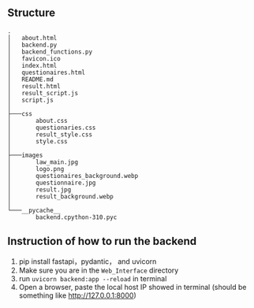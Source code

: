 ## Structure

```
.
│   about.html
│   backend.py
│   backend_functions.py
│   favicon.ico
│   index.html
│   questionaires.html
│   README.md
│   result.html
│   result_script.js
│   script.js
│
├───css
│       about.css
│       questionaries.css
│       result_style.css
│       style.css
│
├───images
│       law_main.jpg
│       logo.png
│       questionaires_background.webp
│       questionnaire.jpg
│       result.jpg
│       result_background.webp
│
└───__pycache__
        backend.cpython-310.pyc
```


## Instruction of how to run the backend

1. pip install fastapi，pydantic， and uvicorn
2. Make sure you are in the `Web_Interface` directory
3. run `uvicorn backend:app --reload` in terminal
4. Open a browser, paste the local host IP showed in terminal (should be something like http://127.0.0.1:8000)
